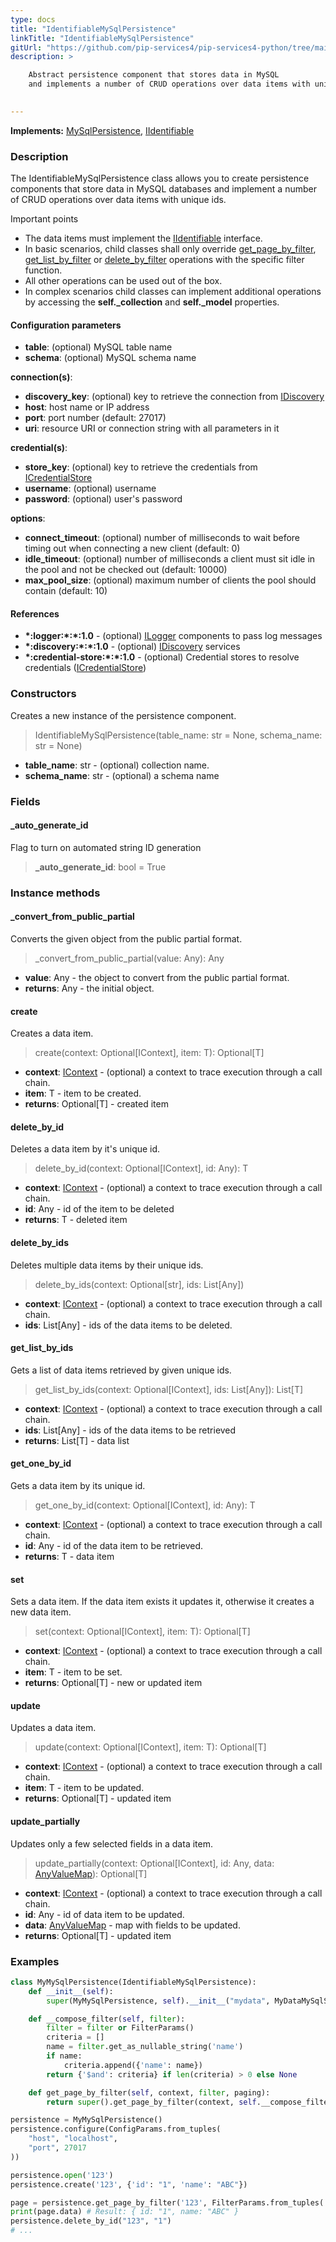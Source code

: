 ```yaml
---
type: docs
title: "IdentifiableMySqlPersistence"
linkTitle: "IdentifiableMySqlPersistence"
gitUrl: "https://github.com/pip-services4/pip-services4-python/tree/main/pip-services4-mysql-python"
description: >

    Abstract persistence component that stores data in MySQL
    and implements a number of CRUD operations over data items with unique ids.
    

---
```


**Implements:** [MySqlPersistence](../mysql_persistence), [IIdentifiable](../../../data/data/iidentifiable)

### Description

The IdentifiableMySqlPersistence class allows you to create persistence components that store data in MySQL databases and implement a number of CRUD operations over data items with unique ids.

Important points

- The data items must implement the [IIdentifiable](../../../data/data/iidentifiable) interface.
- In basic scenarios, child classes shall only override [get_page_by_filter](../mysql_persistence/#get_page_by_filter), [get_list_by_filter](../mysql_persistence/#get_list_by_filter) or [delete_by_filter](../mysql_persistence/#delete_by_filter)  operations with the specific filter function.
- All other operations can be used out of the box. 
- In complex scenarios child classes can implement additional operations by accessing the **self._collection** and **self._model** properties.

#### Configuration parameters

- **table**: (optional) MySQL table name
- **schema**: (optional) MySQL schema name

**connection(s)**:
- **discovery_key**: (optional) key to retrieve the connection from [IDiscovery](../../../config/connect/idiscovery)
- **host**: host name or IP address
- **port**: port number (default: 27017)
- **uri**: resource URI or connection string with all parameters in it

**credential(s)**:
- **store_key**: (optional) key to retrieve the credentials from [ICredentialStore](../../../config/auth/icredential_store)
- **username**: (optional) username
- **password**: (optional) user's password

**options**:
- **connect_timeout**: (optional) number of milliseconds to wait before timing out when connecting a new client (default: 0)
- **idle_timeout**: (optional) number of milliseconds a client must sit idle in the pool and not be checked out (default: 10000)
- **max_pool_size**: (optional) maximum number of clients the pool should contain (default: 10)


#### References
- **\*:logger:\*:\*:1.0** - (optional) [ILogger](../../../components/log/ilogger) components to pass log messages
- **\*:discovery:\*:\*:1.0** - (optional) [IDiscovery](../../../config/connect/idiscovery) services
- **\*:credential-store:\*:\*:1.0** - (optional) Credential stores to resolve credentials ([ICredentialStore](../../../config/auth/icredential_store))


### Constructors
Creates a new instance of the persistence component.

> IdentifiableMySqlPersistence(table_name: str = None, schema_name: str = None)

- **table_name**: str - (optional) collection name.
- **schema_name**: str - (optional) a schema name

### Fields

<span class="hide-title-link">

#### _auto_generate_id

Flag to turn on automated string ID generation

> **_auto_generate_id**: bool = True

</span>

### Instance methods

#### _convert_from_public_partial
Converts the given object from the public partial format.

> _convert_from_public_partial(value: Any): Any

- **value**: Any - the object to convert from the public partial format.
- **returns**: Any - the initial object.


#### create
Creates a data item.

> create(context: Optional[IContext], item: T): Optional[T]

- **context**: [IContext](../../../components/context/icontext) - (optional) a context to trace execution through a call chain.
- **item**: T - item to be created.
- **returns**: Optional[T] - created item


#### delete_by_id
Deletes a data item by it's unique id.

> delete_by_id(context: Optional[IContext], id: Any): T

- **context**: [IContext](../../../components/context/icontext) - (optional) a context to trace execution through a call chain.
- **id**: Any - id of the item to be deleted
- **returns**: T - deleted item


#### delete_by_ids
Deletes multiple data items by their unique ids.

> delete_by_ids(context: Optional[str], ids: List[Any])

- **context**: [IContext](../../../components/context/icontext) - (optional) a context to trace execution through a call chain.
- **ids**: List[Any] - ids of the data items to be deleted.


#### get_list_by_ids
Gets a list of data items retrieved by given unique ids.

> get_list_by_ids(context: Optional[IContext], ids: List[Any]): List[T]

- **context**: [IContext](../../../components/context/icontext) - (optional) a context to trace execution through a call chain.
- **ids**: List[Any] - ids of the data items to be retrieved
- **returns**: List[T] - data list


#### get_one_by_id
Gets a data item by its unique id.

> get_one_by_id(context: Optional[IContext], id: Any): T

- **context**: [IContext](../../../components/context/icontext) - (optional) a context to trace execution through a call chain.
- **id**: Any - id of the data item to be retrieved.
- **returns**: T - data item


#### set
Sets a data item. If the data item exists it updates it,
otherwise it creates a new data item.

> set(context: Optional[IContext], item: T): Optional[T]

- **context**: [IContext](../../../components/context/icontext) - (optional) a context to trace execution through a call chain.
- **item**: T - item to be set.
- **returns**: Optional[T] - new or updated item


#### update
Updates a data item.

> update(context: Optional[IContext], item: T): Optional[T]

- **context**: [IContext](../../../components/context/icontext) - (optional) a context to trace execution through a call chain.
- **item**: T - item to be updated.
- **returns**: Optional[T] - updated item


#### update_partially
Updates only a few selected fields in a data item.

> update_partially(context: Optional[IContext], id: Any, data: [AnyValueMap](../../../commons/data/any_value_map)): Optional[T]

- **context**: [IContext](../../../components/context/icontext) - (optional) a context to trace execution through a call chain.
- **id**: Any - id of data item to be updated.
- **data**: [AnyValueMap](../../../commons/data/any_value_map) - map with fields to be updated.
- **returns**: Optional[T] - updated item

### Examples
```python
class MyMySqlPersistence(IdentifiableMySqlPersistence):
    def __init__(self):
        super(MyMySqlPersistence, self).__init__("mydata", MyDataMySqlSchema())

    def __compose_filter(self, filter):
        filter = filter or FilterParams()
        criteria = []
        name = filter.get_as_nullable_string('name')
        if name:
            criteria.append({'name': name})
        return {'$and': criteria} if len(criteria) > 0 else None

    def get_page_by_filter(self, context, filter, paging):
        return super().get_page_by_filter(context, self.__compose_filter(filter), paging, None, None)

persistence = MyMySqlPersistence()
persistence.configure(ConfigParams.from_tuples(
    "host", "localhost",
    "port", 27017
))

persistence.open('123')
persistence.create('123', {'id': "1", 'name': "ABC"})

page = persistence.get_page_by_filter('123', FilterParams.from_tuples('name', 'ABC'), None)
print(page.data) # Result: { id: "1", name: "ABC" }
persistence.delete_by_id("123", "1")
# ...
```
